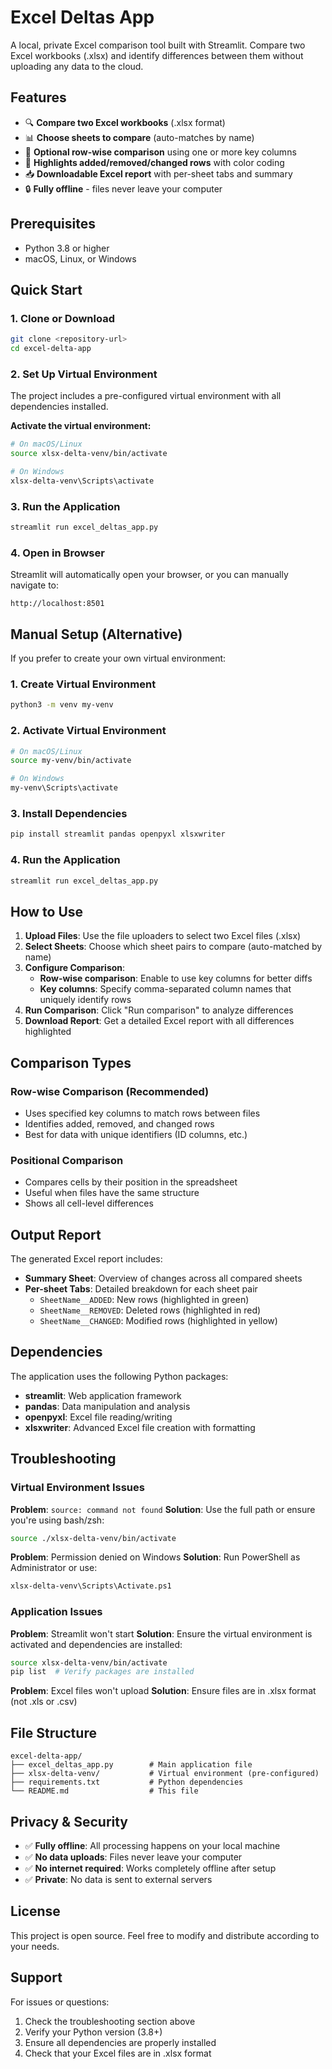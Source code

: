 # Excel Deltas App

A local, private Excel comparison tool built with Streamlit. Compare two Excel workbooks (.xlsx) and identify differences between them without uploading any data to the cloud.

## Features

- 🔍 **Compare two Excel workbooks** (.xlsx format)
- 📊 **Choose sheets to compare** (auto-matches by name)
- 🔑 **Optional row-wise comparison** using one or more key columns
- 🎨 **Highlights added/removed/changed rows** with color coding
- 📥 **Downloadable Excel report** with per-sheet tabs and summary
- 🔒 **Fully offline** - files never leave your computer

## Prerequisites

- Python 3.8 or higher
- macOS, Linux, or Windows

## Quick Start

### 1. Clone or Download

```bash
git clone <repository-url>
cd excel-delta-app
```

### 2. Set Up Virtual Environment

The project includes a pre-configured virtual environment with all dependencies installed.

**Activate the virtual environment:**

```bash
# On macOS/Linux
source xlsx-delta-venv/bin/activate

# On Windows
xlsx-delta-venv\Scripts\activate
```

### 3. Run the Application

```bash
streamlit run excel_deltas_app.py
```

### 4. Open in Browser

Streamlit will automatically open your browser, or you can manually navigate to:
```
http://localhost:8501
```

## Manual Setup (Alternative)

If you prefer to create your own virtual environment:

### 1. Create Virtual Environment

```bash
python3 -m venv my-venv
```

### 2. Activate Virtual Environment

```bash
# On macOS/Linux
source my-venv/bin/activate

# On Windows
my-venv\Scripts\activate
```

### 3. Install Dependencies

```bash
pip install streamlit pandas openpyxl xlsxwriter
```

### 4. Run the Application

```bash
streamlit run excel_deltas_app.py
```

## How to Use

1. **Upload Files**: Use the file uploaders to select two Excel files (.xlsx)
2. **Select Sheets**: Choose which sheet pairs to compare (auto-matched by name)
3. **Configure Comparison**:
   - **Row-wise comparison**: Enable to use key columns for better diffs
   - **Key columns**: Specify comma-separated column names that uniquely identify rows
4. **Run Comparison**: Click "Run comparison" to analyze differences
5. **Download Report**: Get a detailed Excel report with all differences highlighted

## Comparison Types

### Row-wise Comparison (Recommended)
- Uses specified key columns to match rows between files
- Identifies added, removed, and changed rows
- Best for data with unique identifiers (ID columns, etc.)

### Positional Comparison
- Compares cells by their position in the spreadsheet
- Useful when files have the same structure
- Shows all cell-level differences

## Output Report

The generated Excel report includes:

- **Summary Sheet**: Overview of changes across all compared sheets
- **Per-sheet Tabs**: Detailed breakdown for each sheet pair
  - `SheetName__ADDED`: New rows (highlighted in green)
  - `SheetName__REMOVED`: Deleted rows (highlighted in red)
  - `SheetName__CHANGED`: Modified rows (highlighted in yellow)

## Dependencies

The application uses the following Python packages:

- **streamlit**: Web application framework
- **pandas**: Data manipulation and analysis
- **openpyxl**: Excel file reading/writing
- **xlsxwriter**: Advanced Excel file creation with formatting

## Troubleshooting

### Virtual Environment Issues

**Problem**: `source: command not found`
**Solution**: Use the full path or ensure you're using bash/zsh:
```bash
source ./xlsx-delta-venv/bin/activate
```

**Problem**: Permission denied on Windows
**Solution**: Run PowerShell as Administrator or use:
```bash
xlsx-delta-venv\Scripts\Activate.ps1
```

### Application Issues

**Problem**: Streamlit won't start
**Solution**: Ensure the virtual environment is activated and dependencies are installed:
```bash
source xlsx-delta-venv/bin/activate
pip list  # Verify packages are installed
```

**Problem**: Excel files won't upload
**Solution**: Ensure files are in .xlsx format (not .xls or .csv)

## File Structure

```
excel-delta-app/
├── excel_deltas_app.py        # Main application file
├── xlsx-delta-venv/           # Virtual environment (pre-configured)
├── requirements.txt           # Python dependencies
└── README.md                  # This file
```

## Privacy & Security

- ✅ **Fully offline**: All processing happens on your local machine
- ✅ **No data uploads**: Files never leave your computer
- ✅ **No internet required**: Works completely offline after setup
- ✅ **Private**: No data is sent to external servers

## License

This project is open source. Feel free to modify and distribute according to your needs.

## Support

For issues or questions:
1. Check the troubleshooting section above
2. Verify your Python version (3.8+)
3. Ensure all dependencies are properly installed
4. Check that your Excel files are in .xlsx format
